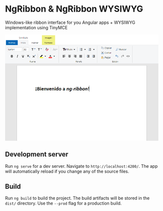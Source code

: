 # NgRibbon & NgRibbon WYSIWYG

Windows-like ribbon interface for you Angular apps + WYSIWYG implementation using TinyMCE

![Alt text](screenshot.png?raw=true)

## Development server

Run `ng serve` for a dev server. Navigate to `http://localhost:4200/`. The app will automatically reload if you change any of the source files.

## Build

Run `ng build` to build the project. The build artifacts will be stored in the `dist/` directory. Use the `--prod` flag for a production build.
